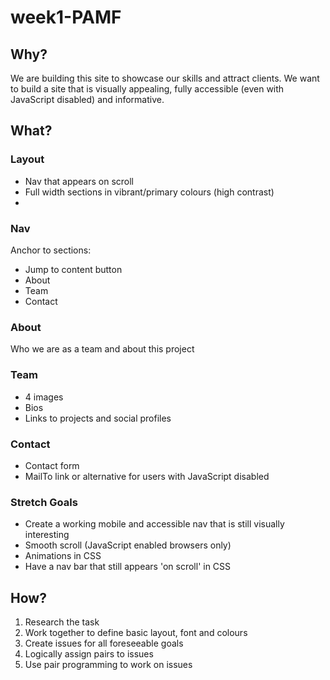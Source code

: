 # week1-PAMF

## Why?

We are building this site to showcase our skills and attract clients. We want to build a site that is visually appealing, fully accessible (even with JavaScript disabled) and informative.

## What?

### Layout
- Nav that appears on scroll
- Full width sections in vibrant/primary colours (high contrast)
-

### Nav
Anchor to sections:
- Jump to content button
- About
- Team
- Contact

### About
Who we are as a team and about this project

### Team
- 4 images
- Bios
- Links to projects and social profiles

### Contact
- Contact form
- MailTo link or alternative for users with JavaScript disabled

### Stretch Goals
- Create a working mobile and accessible nav that is still visually interesting
- Smooth scroll (JavaScript enabled browsers only)
- Animations in CSS
- Have a nav bar that still appears 'on scroll' in CSS

## How?

1. Research the task
1. Work together to define basic layout, font and colours
1. Create issues for all foreseeable goals
1. Logically assign pairs to issues
1. Use pair programming to work on issues
